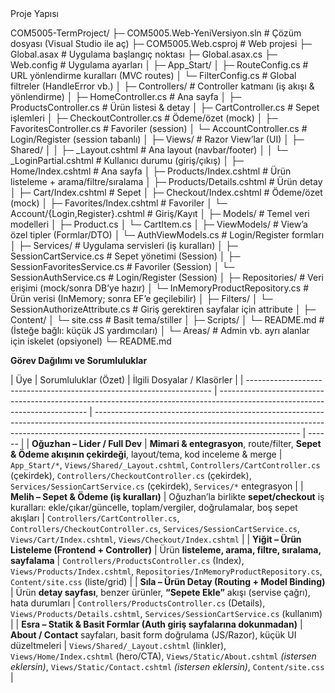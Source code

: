 <summary>
<storng>Proje Yapısı</storng>

COM5005-TermProject/
├─ COM5005.Web-YeniVersiyon.sln        # Çözüm dosyası (Visual Studio ile aç)
├─ COM5005.Web.csproj                  # Web projesi
├─ Global.asax                         # Uygulama başlangıç noktası
├─ Global.asax.cs
├─ Web.config                          # Uygulama ayarları
│
├─ App_Start/
│  ├─ RouteConfig.cs                   # URL yönlendirme kuralları (MVC routes)
│  └─ FilterConfig.cs                  # Global filtreler (HandleError vb.)
│
├─ Controllers/                        # Controller katmanı (iş akışı & yönlendirme)
│  ├─ HomeController.cs                # Ana sayfa
│  ├─ ProductsController.cs            # Ürün listesi & detay
│  ├─ CartController.cs                # Sepet işlemleri
│  ├─ CheckoutController.cs            # Ödeme/özet (mock)
│  ├─ FavoritesController.cs           # Favoriler (session)
│  └─ AccountController.cs             # Login/Register (session tabanlı)
│
├─ Views/                              # Razor View’lar (UI)
│  ├─ Shared/
│  │  ├─ _Layout.cshtml                # Ana layout (navbar/footer)
│  │  └─ _LoginPartial.cshtml          # Kullanıcı durumu (giriş/çıkış)
│  ├─ Home/Index.cshtml                # Ana sayfa
│  ├─ Products/Index.cshtml            # Ürün listeleme + arama/filtre/sıralama
│  ├─ Products/Details.cshtml          # Ürün detay
│  ├─ Cart/Index.cshtml                # Sepet
│  ├─ Checkout/Index.cshtml            # Ödeme/özet (mock)
│  ├─ Favorites/Index.cshtml           # Favoriler
│  └─ Account/{Login,Register}.cshtml  # Giriş/Kayıt
│
├─ Models/                             # Temel veri modelleri
│  ├─ Product.cs
│  └─ CartItem.cs
│
├─ ViewModels/                         # View’a özel tipler (Formlar/DTO)
│  └─ AuthViewModels.cs                # Login/Register formları
│
├─ Services/                           # Uygulama servisleri (iş kuralları)
│  ├─ SessionCartService.cs            # Sepet yönetimi (Session)
│  ├─ SessionFavoritesService.cs       # Favoriler (Session)
│  └─ SessionAuthService.cs            # Login/Register (Session)
│
├─ Repositories/                       # Veri erişimi (mock/sonra DB’ye hazır)
│  └─ InMemoryProductRepository.cs     # Ürün verisi (InMemory; sonra EF’e geçilebilir)
│
├─ Filters/
│  └─ SessionAuthorizeAttribute.cs     # Giriş gerektiren sayfalar için attribute
│
├─ Content/
│  └─ site.css                         # Basit tema/stiller
│
├─ Scripts/
│  └─ README.md                        # (İsteğe bağlı: küçük JS yardımcıları)
│
└─ Areas/                              # Admin vb. ayrı alanlar için iskelet (opsiyonel)
   └─ README.md

</summary> 
<summary>
<strong>Görev Dağılımı ve Sorumluluklar</strong>

| Üye                                                                   | Sorumluluklar (Özet)                                                                                                        | İlgili Dosyalar / Klasörler                                                                                                                                                                                     |
| --------------------------------------------------------------------- | --------------------------------------------------------------------------------------------------------------------------- | --------------------------------------------------------------------------------------------------------------------------------------------------------------------------------------------------------------- | ------ |
| **Oğuzhan – Lider / Full Dev**                                        | **Mimari & entegrasyon**, route/filter, **Sepet & Ödeme akışının çekirdeği**, layout/tema, kod inceleme & merge             | `App_Start/*`, `Views/Shared/_Layout.cshtml`, `Controllers/CartController.cs` (çekirdek), `Controllers/CheckoutController.cs` (çekirdek), `Services/SessionCartService.cs` (çekirdek), `Services/*` entegrasyon |
| **Melih – Sepet & Ödeme (iş kuralları)**                              | Oğuzhan’la birlikte **sepet/checkout** iş kuralları: ekle/çıkar/güncelle, toplam/vergiler, doğrulamalar, boş sepet akışları | `Controllers/CartController.cs`, `Controllers/CheckoutController.cs`, `Services/SessionCartService.cs`, `Views/Cart/Index.cshtml`, `Views/Checkout/Index.cshtml`                                                | 
| **Yiğit – Ürün Listeleme (Frontend + Controller)**                    | Ürün **listeleme, arama, filtre, sıralama, sayfalama**                                                                      | `Controllers/ProductsController.cs` (Index), `Views/Products/Index.cshtml`, `Repositories/InMemoryProductRepository.cs`, `Content/site.css` (liste/grid)                                                        |
| **Sıla – Ürün Detay (Routing + Model Binding)**                       | Ürün **detay sayfası**, benzer ürünler, **“Sepete Ekle”** akışı (servise çağrı), hata durumları                             | `Controllers/ProductsController.cs` (Details), `Views/Products/Details.cshtml`, `Services/SessionCartService.cs` (kullanım)                                                                                     | 
| **Esra – Statik & Basit Formlar (Auth giriş sayfalarına dokunmadan)** | **About / Contact** sayfaları, basit form doğrulama (JS/Razor), küçük UI düzeltmeleri                                       | `Views/Shared/_Layout.cshtml` (linkler), `Views/Home/Index.cshtml` (hero/CTA), `Views/Static/About.cshtml` *(istersen eklersin)*, `Views/Static/Contact.cshtml` *(istersen eklersin)*, `Content/site.css`       |
</summary>

                                                                                                                          